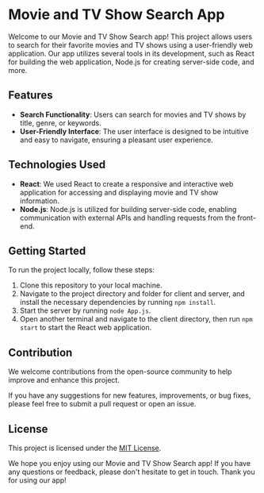 # Movie and TV Show Search App

Welcome to our Movie and TV Show Search app! This project allows users to search for their favorite movies and TV shows using a user-friendly web application. Our app utilizes several tools in its development, such as React for building the web application, Node.js for creating server-side code, and more.

## Features

- **Search Functionality**: Users can search for movies and TV shows by title, genre, or keywords.
- **User-Friendly Interface**: The user interface is designed to be intuitive and easy to navigate, ensuring a pleasant user experience.

## Technologies Used

- **React**: We used React to create a responsive and interactive web application for accessing and displaying movie and TV show information.
- **Node.js**: Node.js is utilized for building server-side code, enabling communication with external APIs and handling requests from the front-end.

## Getting Started

To run the project locally, follow these steps:

1. Clone this repository to your local machine.
2. Navigate to the project directory and folder for client and server, and install the necessary dependencies by running `npm install`.
3. Start the server by running `node App.js`.
4. Open another terminal and navigate to the client directory, then run `npm start` to start the React web application.

## Contribution

We welcome contributions from the open-source community to help improve and enhance this project.

If you have any suggestions for new features, improvements, or bug fixes, please feel free to submit a pull request or open an issue.

## License

This project is licensed under the [MIT License](https://opensource.org/licenses/MIT).

We hope you enjoy using our Movie and TV Show Search app! If you have any questions or feedback, please don't hesitate to get in touch. Thank you for using our app!
